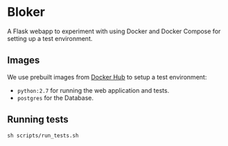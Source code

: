 # Bloker

A Flask webapp to experiment with using Docker and Docker Compose for setting up a test environment.

## Images

We use prebuilt images from [Docker Hub](https://hub.docker.com/) to setup a test environment:

* `python:2.7` for running the web application and tests.
* `postgres` for the Database.


## Running tests

    sh scripts/run_tests.sh

